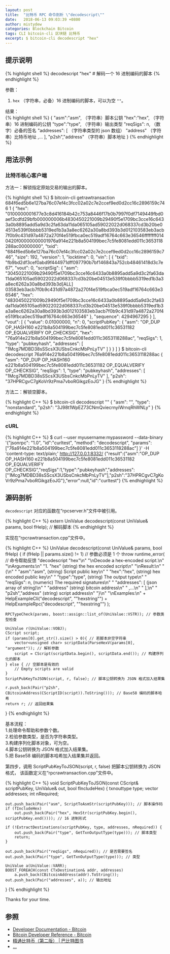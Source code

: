 ```yaml
---
layout: post
title:  "比特币 RPC 命令剖析 \"decodescript\""
date:   2018-06-13 09:03:39 +0800
author: mistydew
categories: Blockchain Bitcoin
tags: CLI bitcoin-cli 区块链 比特币
excerpt: $ bitcoin-cli decodescript "hex"
---
```

## 提示说明

{% highlight shell %}
decodescript "hex" # 解码一个 16 进制编码的脚本
{% endhighlight %}

参数：<br>
1. `hex` （字符串，必备）16 进制编码的脚本，可以为空 `""`。

结果：<br>
{% highlight shell %}
{
  "asm":"asm",   （字符串）脚本公钥
  "hex":"hex",   （字符串）16 进制编码的公钥
  "type":"type", （字符串）输出类型
  "reqSigs": n,    （数字）必备的签名
  "addresses": [   （字符串类型的 json 数组）
     "address"     （字符串）比特币地址
     ,...
  ],
  "p2sh","address" （字符串）脚本地址
}
{% endhighlight %}

## 用法示例

### 比特币核心客户端

方法一：解锁指定原始交易的输出的脚本。

{% highlight shell %}
$ bitcoin-cli getrawtransaction 684f6ed5b6e127ba76c07ef4c3fcc02a02c7e2ccef9ed0d2cc16c2896159c746 1
{
  "hex": "0100000001677e3c8d416184b42c753a8446f17b0b7997f0df7149449fbd0aef3cdfd29bfb000000006b4830450221009b29490f5e1709bc3cce16c6433a0b8895add5a9d3c2fa63da11da065105ad59022022d068337cd3b20be04513e539f0bbbb5319ed1b3a3a8ec6262a30a8bd393b3d012103583eb3acb7f0b9c431d97a4872a270f4e519fbca0ec519adf16764c663e36546ffffffff0140420f00000000001976a914e221b8a504199bec7c5fe8081edd011c3653118288ac00000000",
  "txid": "684f6ed5b6e127ba76c07ef4c3fcc02a02c7e2ccef9ed0d2cc16c2896159c746",
  "size": 192,
  "version": 1,
  "locktime": 0,
  "vin": [
    {
      "txid": "fb9bd2df3cef0abd9f444971dff097790b7bf146843a752cb48461418d3c7e67",
      "vout": 0,
      "scriptSig": {
        "asm": "30450221009b29490f5e1709bc3cce16c6433a0b8895add5a9d3c2fa63da11da065105ad59022022d068337cd3b20be04513e539f0bbbb5319ed1b3a3a8ec6262a30a8bd393b3d[ALL] 03583eb3acb7f0b9c431d97a4872a270f4e519fbca0ec519adf16764c663e36546",
        "hex": "4830450221009b29490f5e1709bc3cce16c6433a0b8895add5a9d3c2fa63da11da065105ad59022022d068337cd3b20be04513e539f0bbbb5319ed1b3a3a8ec6262a30a8bd393b3d012103583eb3acb7f0b9c431d97a4872a270f4e519fbca0ec519adf16764c663e36546"
      },
      "sequence": 4294967295
    }
  ],
  "vout": [
    {
      "value": 0.01000000,
      "n": 0,
      "scriptPubKey": {
        "asm": "OP_DUP OP_HASH160 e221b8a504199bec7c5fe8081edd011c36531182 OP_EQUALVERIFY OP_CHECKSIG",
        "hex": "76a914e221b8a504199bec7c5fe8081edd011c3653118288ac",
        "reqSigs": 1,
        "type": "pubkeyhash",
        "addresses": [
          "1Mcg7MDBD38sSScsX3USbsCnkcMbPnLyTV"
        ]
      }
    }
  ]
}
$ bitcoin-cli decodescript 76a914e221b8a504199bec7c5fe8081edd011c3653118288ac
{
  "asm": "OP_DUP OP_HASH160 e221b8a504199bec7c5fe8081edd011c36531182 OP_EQUALVERIFY OP_CHECKSIG",
  "reqSigs": 1,
  "type": "pubkeyhash",
  "addresses": [
    "1Mcg7MDBD38sSScsX3USbsCnkcMbPnLyTV"
  ],
  "p2sh": "37HPRCgvC7gKoVr9zPma7vboRGikgzEoJG"
}
{% endhighlight %}

方法二：解锁空脚本。

{% highlight C++ %}
$ bitcoin-cli decodescript ""
{
  "asm": "",
  "type": "nonstandard",
  "p2sh": "3J98t1WpEZ73CNmQviecrnyiWrnqRhWNLy"
}
{% endhighlight %}

### cURL

{% highlight C++ %}
$ curl --user myusername:mypassword --data-binary '{"jsonrpc": "1.0", "id":"curltest", "method": "decodescript", "params": ["76a914e221b8a504199bec7c5fe8081edd011c3653118288ac"] }' -H 'content-type: text/plain;' http://127.0.0.1:8332/
{"result":{"asm":"OP_DUP OP_HASH160 e221b8a504199bec7c5fe8081edd011c36531182 OP_EQUALVERIFY OP_CHECKSIG","reqSigs":1,"type":"pubkeyhash","addresses":["1Mcg7MDBD38sSScsX3USbsCnkcMbPnLyTV"],"p2sh":"37HPRCgvC7gKoVr9zPma7vboRGikgzEoJG"},"error":null,"id":"curltest"}
{% endhighlight %}

## 源码剖析
`decodescript` 对应的函数在“rpcserver.h”文件中被引用。

{% highlight C++ %}
extern UniValue decodescript(const UniValue& params, bool fHelp); // 解码脚本
{% endhighlight %}

实现在“rpcrawtransaction.cpp”文件中。

{% highlight C++ %}
UniValue decodescript(const UniValue& params, bool fHelp)
{
    if (fHelp || params.size() != 1) // 参数必须是 1 个
        throw runtime_error( // 命令帮助反馈
            "decodescript \"hex\"\n"
            "\nDecode a hex-encoded script.\n"
            "\nArguments:\n"
            "1. \"hex\"     (string) the hex encoded script\n"
            "\nResult:\n"
            "{\n"
            "  \"asm\":\"asm\",   (string) Script public key\n"
            "  \"hex\":\"hex\",   (string) hex encoded public key\n"
            "  \"type\":\"type\", (string) The output type\n"
            "  \"reqSigs\": n,    (numeric) The required signatures\n"
            "  \"addresses\": [   (json array of string)\n"
            "     \"address\"     (string) bitcoin address\n"
            "     ,...\n"
            "  ],\n"
            "  \"p2sh\",\"address\" (string) script address\n"
            "}\n"
            "\nExamples:\n"
            + HelpExampleCli("decodescript", "\"hexstring\"")
            + HelpExampleRpc("decodescript", "\"hexstring\"")
        );

    RPCTypeCheck(params, boost::assign::list_of(UniValue::VSTR)); // 参数类型检查

    UniValue r(UniValue::VOBJ);
    CScript script;
    if (params[0].get_str().size() > 0){ // 若脚本非空字符串
        vector<unsigned char> scriptData(ParseHexV(params[0], "argument")); // 解析参数
        script = CScript(scriptData.begin(), scriptData.end()); // 构建序列化的脚本
    } else { // 空脚本是有效的
        // Empty scripts are valid
    }
    ScriptPubKeyToJSON(script, r, false); // 脚本公钥转换为 JSON 格式加入结果集

    r.push_back(Pair("p2sh", CBitcoinAddress(CScriptID(script)).ToString())); // Base58 编码的脚本哈希
    return r; // 返回结果集
}
{% endhighlight %}

基本流程：<br>
1.处理命令帮助和参数个数。<br>
2.检验参数类型，是否为字符串类型。<br>
3.构建序列化脚本对象，可为空。<br>
4.脚本公钥转换为 JSON 格式加入结果集。<br>
5.把 Base58 编码的脚本哈希加入结果集并返回。

第四步，调用 ScriptPubKeyToJSON(script, r, false) 把脚本公钥转换为 JSON 格式，
该函数定义在“rpcrawtransaction.cpp”文件中。

{% highlight C++ %}
void ScriptPubKeyToJSON(const CScript& scriptPubKey, UniValue& out, bool fIncludeHex)
{
    txnouttype type;
    vector<CTxDestination> addresses;
    int nRequired;

    out.push_back(Pair("asm", ScriptToAsmStr(scriptPubKey))); // 脚本操作码
    if (fIncludeHex)
        out.push_back(Pair("hex", HexStr(scriptPubKey.begin(), scriptPubKey.end()))); // 16 进制形式

    if (!ExtractDestinations(scriptPubKey, type, addresses, nRequired)) {
        out.push_back(Pair("type", GetTxnOutputType(type))); // 脚本类型
        return;
    }

    out.push_back(Pair("reqSigs", nRequired)); // 是否需要签名
    out.push_back(Pair("type", GetTxnOutputType(type))); // 类型

    UniValue a(UniValue::VARR);
    BOOST_FOREACH(const CTxDestination& addr, addresses)
        a.push_back(CBitcoinAddress(addr).ToString());
    out.push_back(Pair("addresses", a)); // 输出地址
}
{% endhighlight %}

Thanks for your time.

## 参照
* [Developer Documentation - Bitcoin](https://bitcoin.org/en/developer-documentation)
* [Bitcoin Developer Reference - Bitcoin](https://bitcoin.org/en/developer-reference#decodescript)
* [精通比特币（第二版） \| 巴比特图书](http://book.8btc.com/masterbitcoin2cn)
* [...](https://github.com/mistydew/blockchain)
